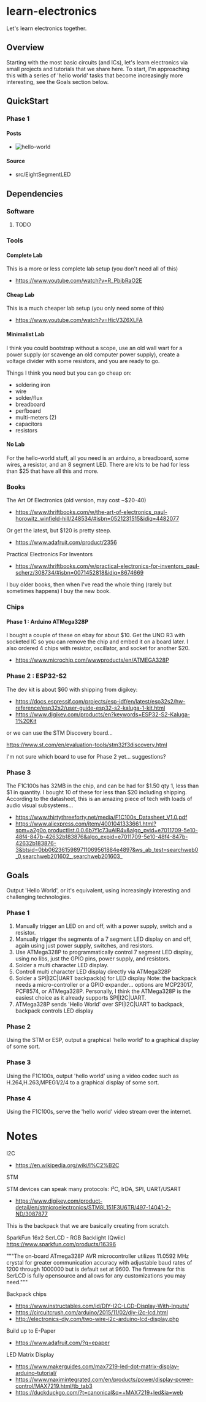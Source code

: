 # learn-electronics
Let's learn electronics together.

## Overview

Starting with the most basic circuits (and ICs), let's learn electronics via small projects and tutorials that we share here. To start, I'm approaching this with a series of 'hello world' tasks that become increasingly more interesting, see the Goals section below.

## QuickStart

### Phase 1

#### Posts

 * ![hello-world](posts/hello-world/01-multisegment-led)

#### Source

 * src/EightSegmentLED

## Dependencies

### Software

1. TODO

### Tools

#### Complete Lab

This is a more or less complete lab setup (you don't need all of this)

* https://www.youtube.com/watch?v=R_PbjbRaO2E

#### Cheap Lab

This is a much cheaper lab setup (you only need some of this)

* https://www.youtube.com/watch?v=HicV3Z6XLFA

#### Minimalist Lab

I think you could bootstrap without a scope, use an old wall wart for a power supply (or scavenge an old computer power supply), create a voltage divider with some resistors, and you are ready to go.

Things I think you need but you can go cheap on:

* soldering iron
* wire
* solder/flux
* breadboard
* perfboard
* multi-meters (2)
* capacitors
* resistors

#### No Lab

For the hello-world stuff, all you need is an arduino, a breadboard, some wires, a resistor, and an 8 segment LED. There are kits to be had for less than $25 that have all this and more.

### Books

The Art Of Electronics (old version, may cost ~$20-40)

* https://www.thriftbooks.com/w/the-art-of-electronics_paul-horowitz_winfield-hill/248534/#isbn=0521231515&idiq=4482077

Or get the latest, but $120 is pretty steep.

* https://www.adafruit.com/product/2356

Practical Electronics For Inventors

* https://www.thriftbooks.com/w/practical-electronics-for-inventors_paul-scherz/308734/#isbn=0071452818&idiq=8674669

I buy older books, then when I've read the whole thing (rarely but sometimes happens) I buy the new book.

### Chips

#### Phase 1 : Arduino ATMega328P

I bought a couple of these on ebay for about $10. Get the UNO R3 with socketed IC so you can remove the chip and embed it
on a board later. I also ordered 4 chips with resistor, oscillator, and socket for another $20.

* https://www.microchip.com/wwwproducts/en/ATMEGA328P

### Phase 2 : ESP32-S2

The dev kit is about $60 with shipping from digikey:

* https://docs.espressif.com/projects/esp-idf/en/latest/esp32s2/hw-reference/esp32s2/user-guide-esp32-s2-kaluga-1-kit.html
* https://www.digikey.com/products/en?keywords=ESP32-S2-Kaluga-1%20Kit

or we can use the STM Discovery board...

https://www.st.com/en/evaluation-tools/stm32f3discovery.html

I'm not sure which board to use for Phase 2 yet... suggestions?

### Phase 3

The F1C100s has 32MB in the chip, and can be had for $1.50 qty 1, less than $1 in quantity. I bought 10 of these for less than $20 including shipping.
According to the datasheet, this is an amazing piece of tech with loads of audio visual subsystems...

* https://www.thirtythreeforty.net/media/F1C100s_Datasheet_V1.0.pdf
* https://www.aliexpress.com/item/4001041333661.html?spm=a2g0o.productlist.0.0.6b7f1c73uAlR4v&algo_pvid=e7011709-5e10-48f4-847b-42632b183876&algo_expid=e7011709-5e10-48f4-847b-42632b183876-3&btsid=0bb0623615989711069561884e4897&ws_ab_test=searchweb0_0,searchweb201602_,searchweb201603_


## Goals

Output 'Hello World', or it's equivalent, using increasingly interesting and challenging technologies.

### Phase 1

1. Manually trigger an LED on and off, with a power supply, switch and a resistor.
1. Manually trigger the segments of a 7 segment LED display on and off, again using just power supply, switches, and resistors.
1. Use ATMega328P to programmatically control 7 segment LED display, using no libs, just the GPIO pins, power supply, and resistors. 
1. Solder a multi character LED display.
1. Controll multi character LED display directly via ATMega328P
1. Solder a SPI|I2C|UART backpack(s) for LED display
    Note: the backpack needs a micro-controller or a GPIO expander... options are MCP23017, PCF8574, or ATMega328P. Personally, I think the ATMega328P is the easiest choice as it already supports SPI|I2C|UART.
1. ATMega328P sends 'Hello World' over SPI|I2C|UART to backpack, backpack controls LED display

### Phase 2

Using the STM or ESP, output a graphical 'hello world' to a graphical display of some sort.

### Phase 3

Using the F1C100s, output 'hello world' using a video codec such as H.264,H.263,MPEG1/2/4 to a graphical display of some sort.

### Phase 4

Using the F1C100s, serve the 'hello world' video stream over the internet.


# Notes

I2C

* https://en.wikipedia.org/wiki/I%C2%B2C

STM

STM devices can speak many protocols: I²C, IrDA, SPI, UART/USART 

* https://www.digikey.com/product-detail/en/stmicroelectronics/STM8L151F3U6TR/497-14041-2-ND/3087877


This is the backpack that we are basically creating from scratch.

SparkFun 16x2 SerLCD - RGB Backlight (Qwiic)
https://www.sparkfun.com/products/16396

"""The on-board ATmega328P AVR microcontroller utilizes 11.0592 MHz crystal for greater communication accuracy with adjustable baud rates of 1200 through 1000000 but is default set at 9600. The firmware for this SerLCD is fully opensource and allows for any customizations you may need."""


Backpack chips

* https://www.instructables.com/id/DIY-I2C-LCD-Display-With-Inputs/
* https://circuitcrush.com/arduino/2015/11/02/diy-i2c-lcd.html
* http://electronics-diy.com/two-wire-i2c-arduino-lcd-display.php

Build up to E-Paper

* https://www.adafruit.com/?q=epaper

LED Matrix Display

* https://www.makerguides.com/max7219-led-dot-matrix-display-arduino-tutorial/
* https://www.maximintegrated.com/en/products/power/display-power-control/MAX7219.html/tb_tab3
* https://duckduckgo.com/?t=canonical&q=+MAX7219+led&ia=web


